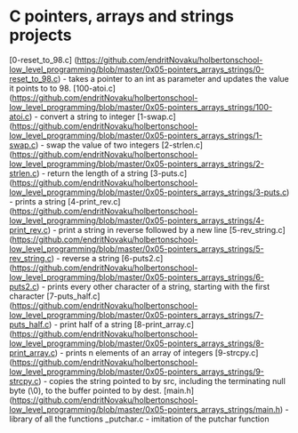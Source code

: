# C pointers, arrays and strings projects

[0-reset_to_98.c] (https://github.com/endritNovaku/holbertonschool-low_level_programming/blob/master/0x05-pointers_arrays_strings/0-reset_to_98.c) - takes a pointer to an int as parameter and updates the value it points to to 98.
[100-atoi.c] (https://github.com/endritNovaku/holbertonschool-low_level_programming/blob/master/0x05-pointers_arrays_strings/100-atoi.c) - convert a string to integer
[1-swap.c] (https://github.com/endritNovaku/holbertonschool-low_level_programming/blob/master/0x05-pointers_arrays_strings/1-swap.c) - swap the value of two integers
[2-strlen.c] (https://github.com/endritNovaku/holbertonschool-low_level_programming/blob/master/0x05-pointers_arrays_strings/2-strlen.c) - return the length of a string
[3-puts.c] (https://github.com/endritNovaku/holbertonschool-low_level_programming/blob/master/0x05-pointers_arrays_strings/3-puts.c) - prints a string
[4-print_rev.c] (https://github.com/endritNovaku/holbertonschool-low_level_programming/blob/master/0x05-pointers_arrays_strings/4-print_rev.c) - print a string in reverse followed by a new line
[5-rev_string.c] (https://github.com/endritNovaku/holbertonschool-low_level_programming/blob/master/0x05-pointers_arrays_strings/5-rev_string.c) - reverse a string
[6-puts2.c] (https://github.com/endritNovaku/holbertonschool-low_level_programming/blob/master/0x05-pointers_arrays_strings/6-puts2.c) - prints every other character of a string, starting with the first character
[7-puts_half.c] (https://github.com/endritNovaku/holbertonschool-low_level_programming/blob/master/0x05-pointers_arrays_strings/7-puts_half.c) - print half of a string
[8-print_array.c] (https://github.com/endritNovaku/holbertonschool-low_level_programming/blob/master/0x05-pointers_arrays_strings/8-print_array.c) - prints n elements of an array of integers
[9-strcpy.c] (https://github.com/endritNovaku/holbertonschool-low_level_programming/blob/master/0x05-pointers_arrays_strings/9-strcpy.c) - copies the string pointed to by src, including the terminating null byte (\0), to the buffer pointed to by dest.
[main.h] (https://github.com/endritNovaku/holbertonschool-low_level_programming/blob/master/0x05-pointers_arrays_strings/main.h) - library of all the functions
_putchar.c - imitation of the putchar function
